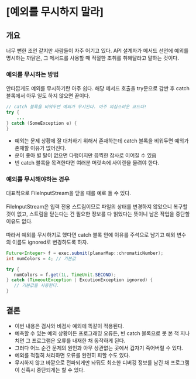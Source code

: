 # [예외를 무시하지 말라]

## 개요
너무 뻔한 조언 같지만 사람들이 자주 어기고 있다.
API 설계자가 메서드 선언에 예외를 명시하는 까닭은, 그 메서드를 사용할 때 적절한 조취를 취해달라고 말하는 것이다.

### 예외를 무시하는 방법
안타깝게도 예외를 무시하기란 아주 쉽다.
해당 메서드 호출을 try문으로 감싼 후 catch 블록에서 아무 일도 하지 않으면 끝이다.

```java
// catch 블록을 비워두면 예외가 무시된다. 아주 의심스러운 코드다!
try {
    ...
} catch (SomeException e) {
}
```
- 예외는 문제 상황에 잘 대처하기 위해서 존재하는데 catch 블록을 비워두면 예외가 존재할 이유가 없어진다.
- 운이 좋아 별 탈이 없으면 다행이지만 끔찍한 참사로 이어질 수 있음
- 빈 catch 블록을 목격한다면 여러분 머릿속에 사이렌을 울려야 한다.

### 예외를 무시해야하는 경우
대표적으로 FileInputStream을 닫을 때를 예로 들 수 있다.<br> <br> 
FileInputStream은 입력 전용 스트림이므로 파일의 상태를 변경하지 않았으니 복구할 것이 없고, 스트림을 닫는다는 건 필요한 정보를 다 읽었다는 뜻이니 남은 작업을 중단할 이유도 없다.<br><br>
따라서 예외를 무시하기로 했다면 catch 블록 안에 이유를 주석으로 남기고 예외 변수의 이름도 ignored로 변경하도록 하자.


```java
Future<Integer> f = exec.submit(planarMap::chromaticNumber);
int numColors = 4; // 기본값

try {
   numColors = f.get(1L, TimeUnit.SECOND);
} catch (TimeoutException | ExcutionException ignored) {
   // 기본값을 사용한다.
}
```

## 결론
- 이번 내용은 검사와 비검사 예외에 똑같이 적용된다.
- 예측할 수 있는 예외 상황이든 프로그래밍 오류든, 빈 catch 블록으로 못 본 척 지나치면 그 프로그램은 오류를 내재한 채 동작하게 된다.
- 그러다 어느 순간 문제의 원인과 아무 상관없는 곳에서 갑자기 죽어버릴 수 있다.
- 예외를 적절히 처리하면 오류를 완전히 피할 수도 있다.
- 무시하지 않고 바깥으로 전파되게만 놔둬도 최소한 디버깅 정보를 남긴 채 프로그램이 신혹시 중단되게는 할 수 있다.